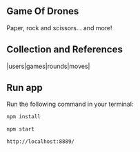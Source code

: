 ## Game Of Drones

Paper, rock and scissors... and more!

## Collection and References

|users|games|rounds|moves|

## Run app

Run the following command in your terminal:

```bash
npm install
```

```bash
npm start
```

```bash
http://localhost:8889/
```
